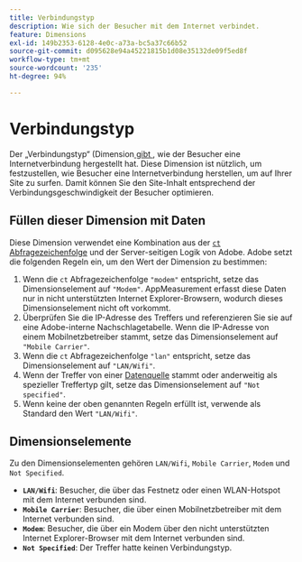 ```yaml
---
title: Verbindungstyp
description: Wie sich der Besucher mit dem Internet verbindet.
feature: Dimensions
exl-id: 149b2353-6128-4e0c-a73a-bc5a37c66b52
source-git-commit: d095628e94a45221815b1d08e35132de09f5ed8f
workflow-type: tm+mt
source-wordcount: '235'
ht-degree: 94%

---
```


# Verbindungstyp

Der „Verbindungstyp“ (Dimension[ gibt ](overview.md), wie der Besucher eine Internetverbindung hergestellt hat. Diese Dimension ist nützlich, um festzustellen, wie Besucher eine Internetverbindung herstellen, um auf Ihrer Site zu surfen. Damit können Sie den Site-Inhalt entsprechend der Verbindungsgeschwindigkeit der Besucher optimieren.

## Füllen dieser Dimension mit Daten

Diese Dimension verwendet eine Kombination aus der [`ct` Abfragezeichenfolge](/help/implement/validate/query-parameters.md) und der Server-seitigen Logik von Adobe. Adobe setzt die folgenden Regeln ein, um den Wert der Dimension zu bestimmen:

1. Wenn die `ct` Abfragezeichenfolge `"modem"` entspricht, setze das Dimensionselement auf `"Modem"`. AppMeasurement erfasst diese Daten nur in nicht unterstützten Internet Explorer-Browsern, wodurch dieses Dimensionselement nicht oft vorkommt.
1. Überprüfen Sie die IP-Adresse des Treffers und referenzieren Sie sie auf eine Adobe-interne Nachschlagetabelle. Wenn die IP-Adresse von einem Mobilnetzbetreiber stammt, setze das Dimensionselement auf `"Mobile Carrier"`.
1. Wenn die `ct` Abfragezeichenfolge `"lan"` entspricht, setze das Dimensionselement auf `"LAN/Wifi"`.
1. Wenn der Treffer von einer [Datenquelle](/help/import/data-sources/overview.md) stammt oder anderweitig als spezieller Treffertyp gilt, setze das Dimensionselement auf `"Not specified"`.
1. Wenn keine der oben genannten Regeln erfüllt ist, verwende als Standard den Wert `"LAN/Wifi"`.

## Dimensionselemente

Zu den Dimensionselementen gehören `LAN/Wifi`, `Mobile Carrier`, `Modem` und `Not Specified`.

* **`LAN/Wifi`**: Besucher, die über das Festnetz oder einen WLAN-Hotspot mit dem Internet verbunden sind.
* **`Mobile Carrier`**: Besucher, die über einen Mobilnetzbetreiber mit dem Internet verbunden sind.
* **`Modem`**: Besucher, die über ein Modem über den nicht unterstützten Internet Explorer-Browser mit dem Internet verbunden sind.
* **`Not Specified`**: Der Treffer hatte keinen Verbindungstyp.
